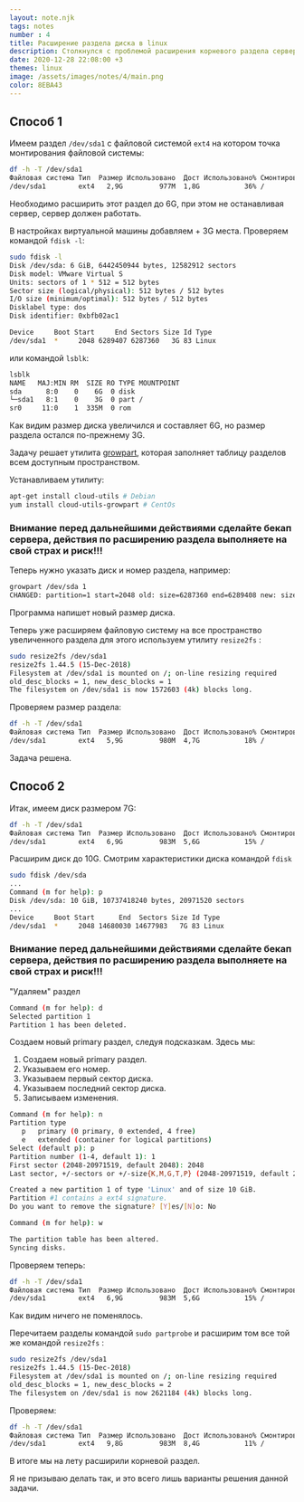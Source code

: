 ```yaml
---
layout: note.njk
tags: notes
number : 4
title: Расширение раздела диска в linux
description: Столкнулся с проблемой расширения корневого раздела сервера linux работающего в облаке. Каким же образом можно расширить раздел linux на уже работающем боевом сервере без его остановки.
date: 2020-12-28 22:08:00 +3
themes: linux
image: /assets/images/notes/4/main.png
color: 8EBA43
---
```


## Способ 1

Имеем раздел `/dev/sda1` с файловой системой `ext4` на котором точка монтирования файловой системы:

```bash
df -h -T /dev/sda1
Файловая система Тип  Размер Использовано  Дост Использовано% Cмонтировано в
/dev/sda1        ext4   2,9G         977M  1,8G           36% /
```

Необходимо расширить этот раздел до 6G, при этом не останавливая сервер, сервер должен работать.

В настройках виртуальной машины добавляем + 3G места. Проверяем командой `fdisk -l`:

```bash
sudo fdisk -l
Disk /dev/sda: 6 GiB, 6442450944 bytes, 12582912 sectors
Disk model: VMware Virtual S
Units: sectors of 1 * 512 = 512 bytes
Sector size (logical/physical): 512 bytes / 512 bytes
I/O size (minimum/optimal): 512 bytes / 512 bytes
Disklabel type: dos
Disk identifier: 0xbfb02ac1

Device     Boot Start     End Sectors Size Id Type
/dev/sda1  *     2048 6289407 6287360   3G 83 Linux
```
или командой `lsblk`:

```bash
lsblk
NAME   MAJ:MIN RM  SIZE RO TYPE MOUNTPOINT
sda      8:0    0    6G  0 disk 
└─sda1   8:1    0    3G  0 part /
sr0     11:0    1  335M  0 rom  
```
Как видим размер диска увеличился и составляет 6G, но размер раздела остался по-прежнему 3G.

Задачу решает утилита [growpart](https://manpages.debian.org/jessie/cloud-utils/growpart.1.en.html), которая заполняет таблицу разделов всем доступным пространством.

Устанавливаем утилиту:

```bash
apt-get install cloud-utils # Debian
yum install cloud-utils-growpart # CentOs
```
### Внимание перед дальнейшими действиями сделайте бекап сервера, действия по расширению раздела выполняете на свой страх и риск!!!

Теперь нужно указать диск и номер раздела, например:

```bash
growpart /dev/sda 1
CHANGED: partition=1 start=2048 old: size=6287360 end=6289408 new: size=12580831,end=12582879
```
Программа напишет новый размер диска.

Теперь уже расширяем файловую систему на все пространство увеличенного раздела для этого используем утилиту `resize2fs` :

```bash
sudo resize2fs /dev/sda1
resize2fs 1.44.5 (15-Dec-2018)
Filesystem at /dev/sda1 is mounted on /; on-line resizing required
old_desc_blocks = 1, new_desc_blocks = 1
The filesystem on /dev/sda1 is now 1572603 (4k) blocks long.
```
Проверяем размер раздела:

```bash
df -h -T /dev/sda1
Файловая система Тип  Размер Использовано  Дост Использовано% Cмонтировано в
/dev/sda1        ext4   5,9G         980M  4,7G           18% /
```
Задача решена.

## Способ 2

Итак, имеем диск размером 7G:

```bash
df -h -T /dev/sda1
Файловая система Тип  Размер Использовано  Дост Использовано% Cмонтировано в
/dev/sda1        ext4   6,9G         983M  5,6G           15% /
```
Расширим диск до 10G. Смотрим характеристики диска командой `fdisk`

```bash
sudo fdisk /dev/sda
...
Command (m for help): p
Disk /dev/sda: 10 GiB, 10737418240 bytes, 20971520 sectors
...
Device     Boot Start      End  Sectors Size Id Type
/dev/sda1  *     2048 14680030 14677983   7G 83 Linux
```
### Внимание перед дальнейшими действиями сделайте бекап сервера, действия по расширению раздела выполняете на свой страх и риск!!!

"Удаляем" раздел

```bash
Command (m for help): d
Selected partition 1
Partition 1 has been deleted.
```
Создаем новый primary раздел, следуя подсказкам.
Здесь мы:
1. Создаем новый primary раздел.
2. Указываем его номер.
3. Указываем первый сектор диска.
4. Указываем последний сектор диска.
5. Записываем изменения.

```bash
Command (m for help): n
Partition type
   p   primary (0 primary, 0 extended, 4 free)
   e   extended (container for logical partitions)
Select (default p): p
Partition number (1-4, default 1): 1
First sector (2048-20971519, default 2048): 2048
Last sector, +/-sectors or +/-size{K,M,G,T,P} (2048-20971519, default 20971519): 20971519

Created a new partition 1 of type 'Linux' and of size 10 GiB.
Partition #1 contains a ext4 signature.
Do you want to remove the signature? [Y]es/[N]o: No

Command (m for help): w

The partition table has been altered.
Syncing disks.
```

Проверяем теперь:

```bash
df -h -T /dev/sda1
Файловая система Тип  Размер Использовано  Дост Использовано% Cмонтировано в
/dev/sda1        ext4   6,9G         983M  5,6G           15% /
```
Как видим ничего не поменялось.

Перечитаем разделы командой `sudo partprobe` и расширим том все той же командой `resize2fs` :

```bash
sudo resize2fs /dev/sda1
resize2fs 1.44.5 (15-Dec-2018)
Filesystem at /dev/sda1 is mounted on /; on-line resizing required
old_desc_blocks = 1, new_desc_blocks = 2
The filesystem on /dev/sda1 is now 2621184 (4k) blocks long.
```
Проверяем:

```bash
df -h -T /dev/sda1
Файловая система Тип  Размер Использовано  Дост Использовано% Cмонтировано в
/dev/sda1        ext4   9,8G         983M  8,4G           11% /
```

В итоге мы на лету расширили корневой раздел.

Я не призываю делать так, и это всего лишь варианты решения данной задачи.